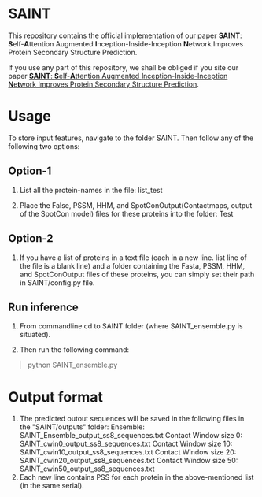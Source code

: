 
# SAINT
This repository contains the official implementation of our paper **SAINT**: **S**elf-**A**ttention Augmented **I**nception-Inside-Inception **N**e**t**work Improves Protein Secondary Structure Prediction.

If you use any part of this repository, we shall be obliged if you site our paper [**SAINT**: **S**elf-**A**ttention Augmented **I**nception-Inside-Inception **N**e**t**work Improves Protein Secondary Structure Prediction](https://www.biorxiv.org/content/10.1101/786921v1).

# Usage
To store input features, navigate to the folder SAINT. Then follow any of the following two options:
## Option-1
1. List all the protein-names in the file: list_test

2. Place the False, PSSM, HHM, and SpotConOutput(Contactmaps, output of the SpotCon model) files for these proteins into the folder: Test

## Option-2
1. If you have a list of proteins in a text file (each in a new line. list line of the file is a blank line) and a folder containing the Fasta, PSSM, HHM, and SpotConOutput files of these proteins, you can simply set their path in SAINT/config.py file.

## Run inference
1. From commandline cd to SAINT folder (where SAINT_ensemble.py is situated).

2. Then run the following command:

  > python SAINT_ensemble.py
  
# Output format
1. The predicted outout sequences will be saved in the following files in the "SAINT/outputs" folder: 
	Ensemble: SAINT_Ensemble_output_ss8_sequences.txt
	Contact Window size 0: SAINT_cwin0_output_ss8_sequences.txt
	Contact Window size 10: SAINT_cwin10_output_ss8_sequences.txt
	Contact Window size 20: SAINT_cwin20_output_ss8_sequences.txt
	Contact Window size 50: SAINT_cwin50_output_ss8_sequences.txt
 2. Each new line contains PSS for each protein in the above-mentioned list (in the same serial).
